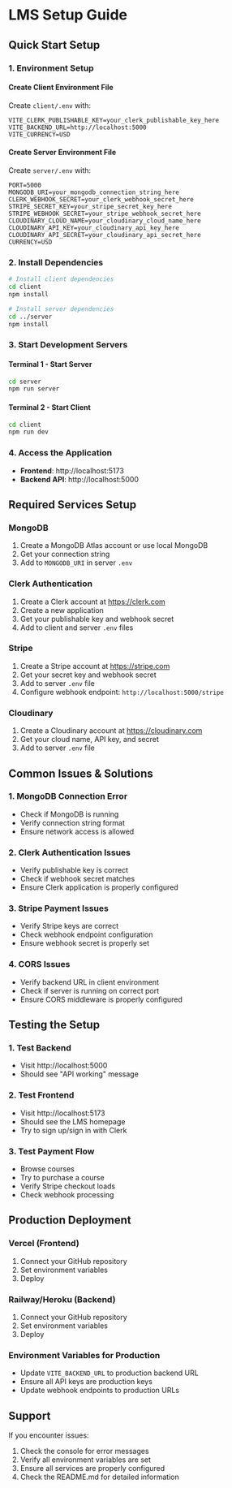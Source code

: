 # LMS Setup Guide

## Quick Start Setup

### 1. Environment Setup

#### Create Client Environment File
Create `client/.env` with:
```env
VITE_CLERK_PUBLISHABLE_KEY=your_clerk_publishable_key_here
VITE_BACKEND_URL=http://localhost:5000
VITE_CURRENCY=USD
```

#### Create Server Environment File
Create `server/.env` with:
```env
PORT=5000
MONGODB_URI=your_mongodb_connection_string_here
CLERK_WEBHOOK_SECRET=your_clerk_webhook_secret_here
STRIPE_SECRET_KEY=your_stripe_secret_key_here
STRIPE_WEBHOOK_SECRET=your_stripe_webhook_secret_here
CLOUDINARY_CLOUD_NAME=your_cloudinary_cloud_name_here
CLOUDINARY_API_KEY=your_cloudinary_api_key_here
CLOUDINARY_API_SECRET=your_cloudinary_api_secret_here
CURRENCY=USD
```

### 2. Install Dependencies

```bash
# Install client dependencies
cd client
npm install

# Install server dependencies
cd ../server
npm install
```

### 3. Start Development Servers

#### Terminal 1 - Start Server
```bash
cd server
npm run server
```

#### Terminal 2 - Start Client
```bash
cd client
npm run dev
```

### 4. Access the Application

- **Frontend**: http://localhost:5173
- **Backend API**: http://localhost:5000

## Required Services Setup

### MongoDB
1. Create a MongoDB Atlas account or use local MongoDB
2. Get your connection string
3. Add to `MONGODB_URI` in server `.env`

### Clerk Authentication
1. Create a Clerk account at https://clerk.com
2. Create a new application
3. Get your publishable key and webhook secret
4. Add to client and server `.env` files

### Stripe
1. Create a Stripe account at https://stripe.com
2. Get your secret key and webhook secret
3. Add to server `.env` file
4. Configure webhook endpoint: `http://localhost:5000/stripe`

### Cloudinary
1. Create a Cloudinary account at https://cloudinary.com
2. Get your cloud name, API key, and secret
3. Add to server `.env` file

## Common Issues & Solutions

### 1. MongoDB Connection Error
- Check if MongoDB is running
- Verify connection string format
- Ensure network access is allowed

### 2. Clerk Authentication Issues
- Verify publishable key is correct
- Check if webhook secret matches
- Ensure Clerk application is properly configured

### 3. Stripe Payment Issues
- Verify Stripe keys are correct
- Check webhook endpoint configuration
- Ensure webhook secret is properly set

### 4. CORS Issues
- Verify backend URL in client environment
- Check if server is running on correct port
- Ensure CORS middleware is properly configured

## Testing the Setup

### 1. Test Backend
- Visit http://localhost:5000
- Should see "API working" message

### 2. Test Frontend
- Visit http://localhost:5173
- Should see the LMS homepage
- Try to sign up/sign in with Clerk

### 3. Test Payment Flow
- Browse courses
- Try to purchase a course
- Verify Stripe checkout loads
- Check webhook processing

## Production Deployment

### Vercel (Frontend)
1. Connect your GitHub repository
2. Set environment variables
3. Deploy

### Railway/Heroku (Backend)
1. Connect your GitHub repository
2. Set environment variables
3. Deploy

### Environment Variables for Production
- Update `VITE_BACKEND_URL` to production backend URL
- Ensure all API keys are production keys
- Update webhook endpoints to production URLs

## Support

If you encounter issues:
1. Check the console for error messages
2. Verify all environment variables are set
3. Ensure all services are properly configured
4. Check the README.md for detailed information
